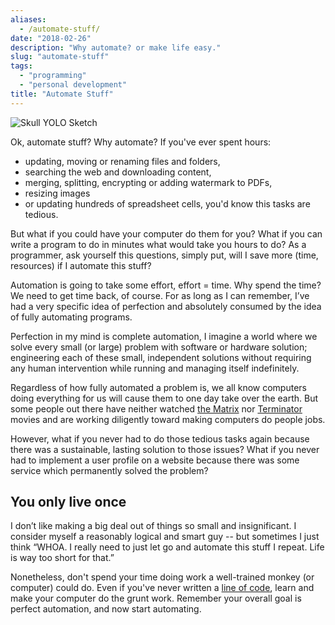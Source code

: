 ```yaml
---
aliases:
  - /automate-stuff/
date: "2018-02-26"
description: "Why automate? or make life easy."
slug: "automate-stuff"
tags:
  - "programming"
  - "personal development"
title: "Automate Stuff"
---
```



![Skull YOLO Sketch][]


Ok, automate stuff? Why automate? If you've ever spent hours:

- updating, moving or renaming files and folders,
- searching the web and downloading content,
- merging, splitting, encrypting or adding watermark to PDFs,
- resizing images
- or updating hundreds of spreadsheet cells, you'd know this tasks are tedious.

But what if you could have your computer do them for you? What if you can write a program to do in minutes what would take you hours to do? As a programmer, ask yourself this questions, simply put, will I save more (time, resources) if I automate this stuff?

Automation is going to take some effort, effort = time. Why spend the time? We need to get time back, of course. For as long as I can remember, I’ve had a very specific idea of perfection and absolutely consumed by the idea of fully automating programs.

Perfection in my mind is complete automation, I imagine a world where we solve every small (or large) problem with software or hardware solution; engineering each of these small, independent solutions without requiring any human intervention while running and managing itself indefinitely.

Regardless of how fully automated a problem is, we all know computers doing everything for us will cause them to one day take over the earth. But some people out there have neither watched [the Matrix][] nor [Terminator][] movies and are working diligently toward making computers do people jobs.

However, what if you never had to do those tedious tasks again because there was a sustainable, lasting solution to those issues? What if you never had to implement a user profile on a website because there was some service which permanently solved the problem?


## You only live once

I don’t like making a big deal out of things so small and insignificant. I consider myself a reasonably logical and smart guy -- but sometimes I just think “WHOA. I really need to just let go and automate this stuff I repeat. Life is way too short for that.”

Nonetheless, don't spend your time doing work a well-trained monkey (or computer) could do. Even if you've never written a [line of code][], learn and make your computer do the grunt work. Remember your overall goal is perfect automation, and now start automating.

  [Skull YOLO Sketch]: /static/images/2018/skull-yolo-sketch.jpg "Skull YOLO Sketch"
  [the Matrix]: https://en.wikipedia.org/wiki/The_Matrix "The Matrix Wikipedia"
  [Terminator]: https://en.wikipedia.org/wiki/Terminator_(franchise) "Terminator Wikipedia"
  [line of code]: https://www.freecodecamp.org "Free Code Camp Website"
